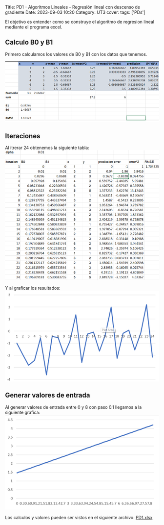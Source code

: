Title: PD1 - Algoritmos Lineales - Regresión lineal con descenso de gradiente
Date: 2023-09-03 10:20
Category: UT3
cover:
tags: ['PDs'] 

El objetivo es entender como se construye el algoritmo de regresion lineal mediante el programa excel.


## Calculo B0 y B1
Primero calculamos los valores de B0 y B1 con los datos que tenemos.

![DatosB0_B1](https://github.com/gcabrera243/portafolioIA/blob/main/content/UT3/PDs/PD1/ValoresB0B1.png?raw=true)

## Iteraciones
Al itrerar 24 obtenemos la siguiente tabla:
![Tabla](https://github.com/gcabrera243/portafolioIA/blob/main/content/UT3/PDs/PD1/TablaIteraciones.png?raw=true)

Y al graficar los resultados:
![Grafica](https://github.com/gcabrera243/portafolioIA/blob/main/content/UT3/PDs/PD1/GraficaTablaIteraciones.png?raw=true)


## Generar valores de entrada
Al generar valores de entrada entre 0 y 8 con paso 0.1 llegamos a la siguiente grafica:
![Grafica](https://github.com/gcabrera243/portafolioIA/blob/main/content/UT3/PDs/PD1/Tabla0a8.png?raw=true)

Los calculos y valores pueden ser vistos en el siguiente archivo:
[PD1.xlsx](https://github.com/gcabrera243/portafolioIA/blob/main/content/UT3/PDs/PD1/PD1.xlsx?raw=true)
